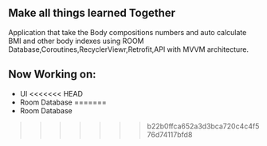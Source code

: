 ## Make all things learned Together
Application that take the Body compositions numbers and auto calculate BMI and other body indexes using ROOM Database,Coroutines,RecyclerViewr,Retrofit,API with MVVM architecture.

## Now Working on:
- UI
<<<<<<< HEAD
- Room Database
=======
- Room Database
>>>>>>> b22b0ffca652a3d3bca720c4c4f576d74117bfd8
